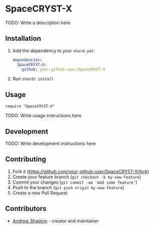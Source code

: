 # SpaceCRYST-X

TODO: Write a description here

## Installation

1. Add the dependency to your `shard.yml`:

   ```yaml
   dependencies:
     SpaceCRYST-X:
       github: your-github-user/SpaceCRYST-X
   ```

2. Run `shards install`

## Usage

```crystal
require "SpaceCRYST-X"
```

TODO: Write usage instructions here

## Development

TODO: Write development instructions here

## Contributing

1. Fork it (<https://github.com/your-github-user/SpaceCRYST-X/fork>)
2. Create your feature branch (`git checkout -b my-new-feature`)
3. Commit your changes (`git commit -am 'Add some feature'`)
4. Push to the branch (`git push origin my-new-feature`)
5. Create a new Pull Request

## Contributors

- [Andrew Shapton](https://github.com/your-github-user) - creator and maintainer
